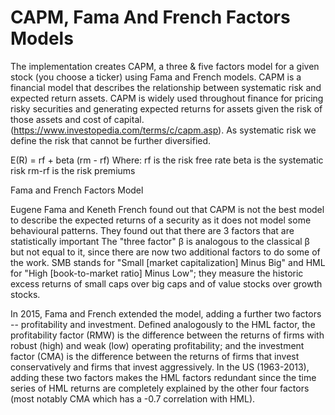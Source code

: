 # CAPM, Fama And French Factors Models
 The implementation creates CAPM, a three &amp; five factors model for a given stock (you choose a ticker) using Fama and French models.
 CAPM is a financial model that describes the relationship between systematic risk and expected return assets. CAPM is widely used throughout finance for pricing risky securities and generating expected returns for assets given the risk of those assets and cost of capital.(https://www.investopedia.com/terms/c/capm.asp). 
 As systematic risk we define the risk that cannot be further diversified. 
 
E(R) = rf + beta (rm - rf)
Where: rf is the risk free rate
       beta is the systematic risk 
       rm-rf is the risk premiums
       
Fama and French Factors Model

Eugene Fama and Keneth French found out that CAPM is not the best model to describe the expected returns of a security as it does not model some behavioural patterns. They found out that there are 3 factors that are statistically important The "three factor" β is analogous to the classical β but not equal to it, since there are now two additional factors to do some of the work. SMB stands for "Small [market capitalization] Minus Big" and HML for "High [book-to-market ratio] Minus Low"; they measure the historic excess returns of small caps over big caps and of value stocks over growth stocks.

In 2015, Fama and French extended the model, adding a further two factors -- profitability and investment. Defined analogously to the HML factor, the profitability factor (RMW) is the difference between the returns of firms with robust (high) and weak (low) operating profitability; and the investment factor (CMA) is the difference between the returns of firms that invest conservatively and firms that invest aggressively. In the US (1963-2013), adding these two factors makes the HML factors redundant since the time series of HML returns are completely explained by the other four factors (most notably CMA which has a -0.7 correlation with HML).
